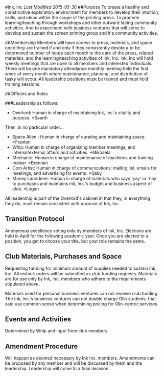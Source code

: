 #Ink, Inc
*Last Modified 2015-05-30*
##Purpose
To create a healthy and constructive exploratory environment for members to develop their intuition, skills, and ideas within the scope of the printing press. 
To promote learning/teaching through workshops and other outward facing community activities.
And to experiment with business ventures that will serve to develop and sustain the screen printing group and it's community activities.  

##Membership
Members will have access to press, materials, and space once they are trained if and only if they consistently devote a to be determined number of hours each month to the care of the press, related materials, and the learning/teaching activities of Ink, Inc. 
Ink, Inc will hold weekly meetings that are open to all members and interested individuals. There will be one mandatory attendance monthly meeting held the first week of every month where maintenance, planning, and distribution of tasks will occur. 
All leadership positions must be trained and must hold training sessions. 

##Officers and Roles

###Leadership as follows: 
- Overlord: Human in charge of maintaining Ink, Inc.'s vitality and purpose. *Saarth

Then, in no particular order...
- Space Alien : Human in charge of curating and maintaining space. *Franton
- Whip: Human in charge of organizing member meetings, and internal/external affairs and activities. *Mikhaela
- Mechanic: Human in charge of maintenance of machines and training meiser. *Brennan
- Com Artist: Human in charge of communications: mailing list, emails for meetings, and advertising for events. *Gaby
- Money Launderer: Human in charge of materials who says 'yay' or 'nay' to purchases and maintains Ink, Inc.'s budget and business aspect of club. *Logan

All leadership is part of the Overlord's cabinet in that they, in everything they do, must remain consistent with purpose of Ink, Inc.  

## Transition Protocol
Anonymous excellence voting only by members of Ink, Inc. 
Elections are held in April for the following academic year. 
Once you are elected to a position, you get to choose your title, but your role remains the same. 

## Club Materials, Purchases and Space
Requesting funding for minimum amount of supplies needed to sustain Ink, Inc. 
All restock orders will be submitted as club funding requests. 
Materials are for use only by Ink, Inc. members who adhere to the requirements stipulated above.

Materials used for personal business ventures can not receive club funding. 
The Ink, Inc.'s business ventures can not double charge Olin students, that said use common sense when determining pricing for Olin-centric services. 

## Events and Activities
Determined by Whip and input from club members. 

## Amendment Procedure
Will happen as deemed necessary by Ink Inc. members. 
Amendments can be proposed by any member and will be discussed by them and the leadership. Leadership will come to a final decision. 







 




